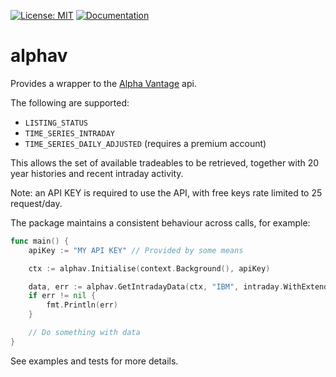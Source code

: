 [![License: MIT](https://img.shields.io/badge/License-MIT-blue.svg)](https://en.wikipedia.org/wiki/MIT_License)
[![Documentation](https://img.shields.io/badge/Documentation-GoDoc-green.svg)](https://godoc.org/github.com/gford1000-go/alphav)

# alphav

Provides a wrapper to the [Alpha Vantage](https://www.alphavantage.co) api.

The following are supported:

* `LISTING_STATUS`
* `TIME_SERIES_INTRADAY`
* `TIME_SERIES_DAILY_ADJUSTED` (requires a premium account)

This allows the set of available tradeables to be retrieved, together with 20 year histories and recent intraday activity.

Note: an API KEY is required to use the API, with free keys rate limited to 25 request/day.

The package maintains a consistent behaviour across calls, for example:

```go
func main() {
    apiKey := "MY API KEY" // Provided by some means

    ctx := alphav.Initialise(context.Background(), apiKey)

    data, err := alphav.GetIntradayData(ctx, "IBM", intraday.WithExtendedHours(false))
    if err != nil {
        fmt.Println(err)
    }

    // Do something with data
}
```

See examples and tests for more details.
